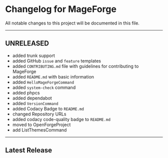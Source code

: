 # Changelog for MageForge

All notable changes to this project will be documented in this file.

---

## UNRELEASED

- added trunk support
- added GitHub `issue` and `feature` templates
- added `CONTRIBUTING.md` file with guidelines for contributing to MageForge
- added `README.md` with basic information
- added `HelloMageForgeCommand`
- added `system-check` command
- added phpcs
- added dependabot
- added `VersionCommand`
- added Codacy Badge to `README.md`
- changed Repository URLs
- added codacy code-quality badge to `README.md`
- moved to OpenForgeProject
- add ListThemesCommand

---

## Latest Release
